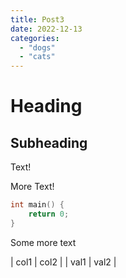 ```yaml
---
title: Post3
date: 2022-12-13
categories:
  - "dogs"
  - "cats"
---
```

# Heading
## Subheading

Text!

More Text!

```c
int main() {
    return 0;
}
```

Some more text

| col1 | col2 |
| val1 | val2 |
